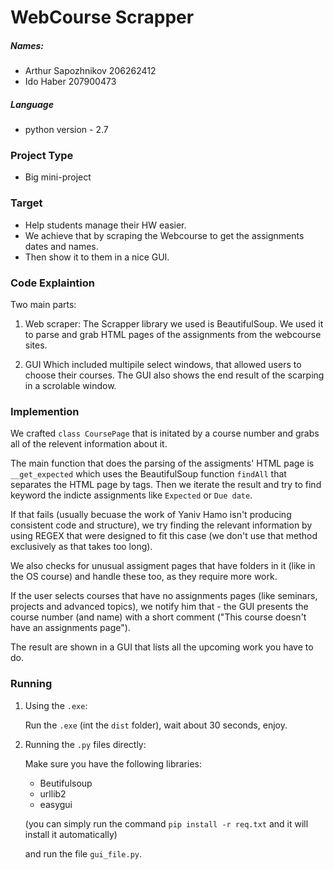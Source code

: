 # WebCourse Scrapper
##### Names:
- ⁠⁠⁠Arthur Sapozhnikov ⁠⁠⁠206262412
- Ido Haber 207900473

##### Language
- python version - 2.7

### Project Type
- Big mini-project

### Target
- Help students manage their HW easier.
- We achieve that by scraping the Webcourse to get the assignments dates and names.
- Then show it to them in a nice GUI.

### Code Explaintion
Two main parts:

1. Web scraper:
The Scrapper library we used is BeautifulSoup. We used it to parse and grab HTML pages of the assignments from the webcourse sites.

2. GUI
Which included multipile select windows, that allowed users to choose their courses. The GUI also shows the end result of the scarping in a scrolable window.

### Implemention
We crafted `class CoursePage` that is initated by a course number and grabs all of the relevent information about it.

The main function that does the parsing of the assigments' HTML page is `__get_expected` which uses the BeautifulSoup function `findAll` that separates the HTML page by tags. Then we iterate the result and try to find keyword the indicte assignments like `Expected` or `Due date`.

If that fails (usually becuase the work of Yaniv Hamo isn't producing consistent code and structure), we try finding the relevant information by using REGEX that were designed to fit this case (we don't use that method exclusively as that takes too long).

We also checks for unusual assigment pages that have folders in it (like in the OS course) and handle these too, as they require more work.

If the user selects courses that have no assignments pages (like seminars, projects and advanced topics), we notify him that - the GUI presents the course number (and name) with a short comment ("This course doesn't have an assignments page").

The result are shown in a GUI that lists all the upcoming work you have to do.

### Running

1. Using the `.exe`:

    Run the `.exe` (int the `dist` folder), wait about 30 seconds, enjoy.

2. Running the `.py` files directly:

    Make sure you have the following libraries:
      * Beutifulsoup
      * urllib2
      * easygui
   
   (you can simply run the command `pip install -r req.txt` and it will install it automatically)
   
   and run the file `gui_file.py`.
